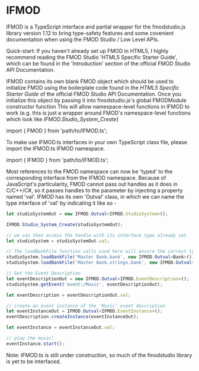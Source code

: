 IFMOD
=====================

IFMOD is a TypeScript interface and partial wrapper for the fmodstudio.js library version 1.12 to bring type-safety features and some covenient documentation when using the FMOD Studio / Low Level APIs.

Quick-start:
If you haven't already set up FMOD in HTML5, I highly recommend reading the FMOD Studio 'HTML5 Specific Starter Guide', which can be found in the 'Introduction' section of the official FMOD Studio API Documentation.

IFMOD contains its own blank FMOD object which should be used to initialize FMOD using the boilerplate code found in the *HTML5 Specific Starter Guide* of the official FMOD Studio API Documentation. Once you initialize this object by passing it into fmodstudio.js's global FMODModule constructor function This will allow namespace-level functions in IFMOD to work (e.g. this is just a wrapper around FMOD's namespace-level functions which look like *IFMOD.Studio_System_Create*)

  import { FMOD } from 'path/to/IFMOD.ts';

To make use IFMOD.ts interfaces in your own TypeScript class file, please import the IFMOD.ts IFMOD namespace.

  import { IFMOD } from 'path/to/IFMOD.ts';

Most references to the FMOD namespace can now be 'typed' to the corresponding interface from the IFMOD namespace. Because of JavaScript's particularity, FMOD cannot pass out handles as it does in C/C++/C#, so it passes handles to the parameter by injecting a property named 'val'. IFMOD has its own 'Outval' class, in which we can name the type interface of 'val' by indicating it like so -

```typescript
let studioSystemOut = new IFMOD.Outval<IFMOD.StudioSystem>();	

IFMOD.Studio_System_Create(studioSystemOut);

// we can then access the handle with its interface type already set
let studioSystem = studioSystemOut.val;

// The loadBankFile function calls used here will ensure the correct types are passed into it, and will throw an error if incorrect.
studioSystem.loadBankFile('Master Bank.bank', new IFMOD.Outval<Bank>());
studioSystem.loadBankFile('Master Bank.strings.bank', new IFMOD.Outval<Bank>());

// Get the Event Description
let eventDescriptionOut = new IFMOD.Outval<IFMOD.EventDescription>();
studioSystem.getEvent('event:/Music', eventDescriptionOut);

let eventDescription = eventDescriptionOut.val;

// create an event instance of the 'Music' event description
let eventInstanceOut = IFMOD.Outval<IFMOD.EventInstance>();
eventDescription.createInstance(eventInstanceOut);

let eventInstance = eventInstanceOut.val;

// play the music!
eventInstance.start();
```

Note: IFMOD.ts is still under construction, so much of the fmodstudio library is yet to be interfaced.

